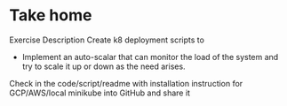 # Take home 
 
Exercise Description
Create k8 deployment scripts to
- Implement an auto-scalar that can monitor the load of the system and try to scale it up or down as the need arises.

Check in the code/script/readme with installation instruction for GCP/AWS/local minikube into GitHub and share it

